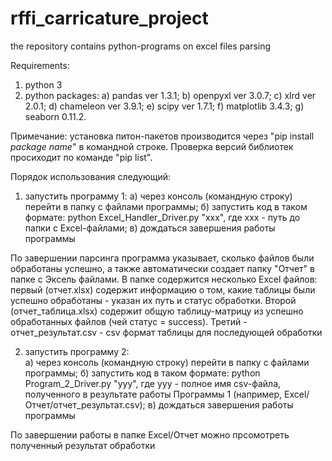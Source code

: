 # rffi_carricature_project

the repository contains python-programs on excel files parsing

Requirements: 
1) python 3
2) python packages:
	a) pandas ver 1.3.1;
	b) openpyxl ver 3.0.7;
	c) xlrd ver 2.0.1;
	d) chameleon ver 3.9.1;
	e) scipy ver 1.7.1;
	f) matplotlib 3.4.3;
	g) seaborn 0.11.2.
	
Примечание: установка питон-пакетов производится через "pip install *package name*" в командной строке. Проверка версий библиотек просиходит по команде "pip list".

Порядок использования следующий:
1) запустить программу 1:
	а) через консоль (командную строку) перейти в папку с файлами программы;
	б) запустить код в таком формате: python Excel_Handler_Driver.py "xxx", где xxx - путь до папки с Excel-файлами;
	в) дождаться завершения работы программы
	
По завершении парсинга программа указывает, сколько файлов были обработаны успешно, а также автоматически создает папку "Отчет" в папке с Эксель файлами. В папке содержится несколько Excel файлов: первый (отчет.xlsx) содержит информацию о том, какие таблицы были успешно обработаны - указан их путь и статус обработки. Второй (отчет_таблица.xlsx) содержит общую таблицу-матрицу из успешно обработанных файлов (чей статус = success). Третий  - отчет_результат.csv - csv формат таблицы для последующей обработки
	
2) запустить программу 2:	
	а) через консоль (командную строку) перейти в папку с файлами программы;
	б) запустить код в таком формате: python Program_2_Driver.py "yyy", где yyy - полное имя csv-файла, полученного в результате работы Программы 1 (например, Excel/Отчет/отчет_результат.csv);
	в) дождаться завершения работы программы
	
По завершении работы в папке Excel/Отчет можно прсомотреть полученный результат обработки
	



